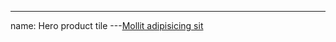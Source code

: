 
---
name: Hero product tile
---<a href="#" class="hero-product-tile--anchor">Mollit adipisicing sit</a>